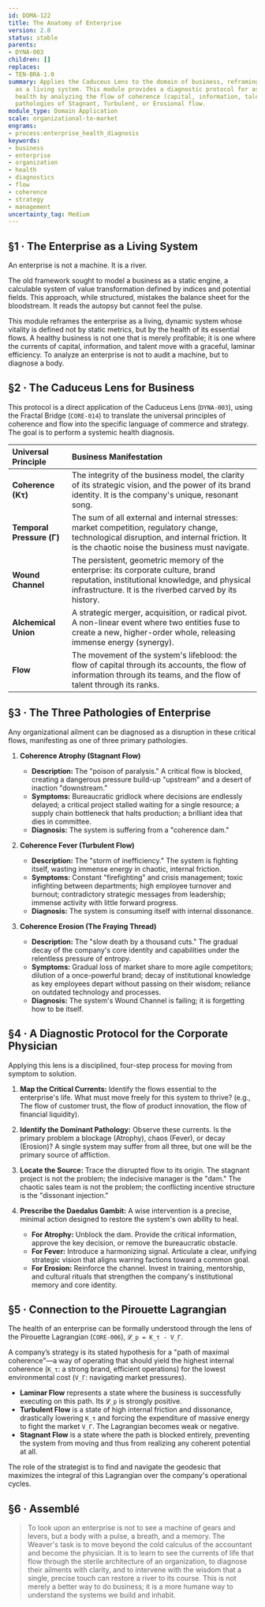 ```yaml
---
id: DOMA-122
title: The Anatomy of Enterprise
version: 2.0
status: stable
parents:
- DYNA-003
children: []
replaces:
- TEN-BRA-1.0
summary: Applies the Caduceus Lens to the domain of business, reframing an enterprise
  as a living system. This module provides a diagnostic protocol for assessing organizational
  health by analyzing the flow of coherence (capital, information, talent) and identifying
  pathologies of Stagnant, Turbulent, or Erosional flow.
module_type: Domain Application
scale: organizational-to-market
engrams:
- process:enterprise_health_diagnosis
keywords:
- business
- enterprise
- organization
- health
- diagnostics
- flow
- coherence
- strategy
- management
uncertainty_tag: Medium
---
```

## §1 · The Enterprise as a Living System

An enterprise is not a machine. It is a river.

The old framework sought to model a business as a static engine, a calculable system of value transformation defined by indices and potential fields. This approach, while structured, mistakes the balance sheet for the bloodstream. It reads the autopsy but cannot feel the pulse.

This module reframes the enterprise as a living, dynamic system whose vitality is defined not by static metrics, but by the health of its essential flows. A healthy business is not one that is merely profitable; it is one where the currents of capital, information, and talent move with a graceful, laminar efficiency. To analyze an enterprise is not to audit a machine, but to diagnose a body.

## §2 · The Caduceus Lens for Business

This protocol is a direct application of the Caduceus Lens (`DYNA-003`), using the Fractal Bridge (`CORE-014`) to translate the universal principles of coherence and flow into the specific language of commerce and strategy. The goal is to perform a systemic health diagnosis.

| Universal Principle | Business Manifestation |
| :--- | :--- |
| **Coherence (Kτ)** | The integrity of the business model, the clarity of its strategic vision, and the power of its brand identity. It is the company's unique, resonant song. |
| **Temporal Pressure (Γ)** | The sum of all external and internal stresses: market competition, regulatory change, technological disruption, and internal friction. It is the chaotic noise the business must navigate. |
| **Wound Channel** | The persistent, geometric memory of the enterprise: its corporate culture, brand reputation, institutional knowledge, and physical infrastructure. It is the riverbed carved by its history. |
| **Alchemical Union** | A strategic merger, acquisition, or radical pivot. A non-linear event where two entities fuse to create a new, higher-order whole, releasing immense energy (synergy). |
| **Flow** | The movement of the system's lifeblood: the flow of capital through its accounts, the flow of information through its teams, and the flow of talent through its ranks. |

## §3 · The Three Pathologies of Enterprise

Any organizational ailment can be diagnosed as a disruption in these critical flows, manifesting as one of three primary pathologies.

1.  **Coherence Atrophy (Stagnant Flow)**
    *   **Description:** The "poison of paralysis." A critical flow is blocked, creating a dangerous pressure build-up "upstream" and a desert of inaction "downstream."
    *   **Symptoms:** Bureaucratic gridlock where decisions are endlessly delayed; a critical project stalled waiting for a single resource; a supply chain bottleneck that halts production; a brilliant idea that dies in committee.
    *   **Diagnosis:** The system is suffering from a "coherence dam."

2.  **Coherence Fever (Turbulent Flow)**
    *   **Description:** The "storm of inefficiency." The system is fighting itself, wasting immense energy in chaotic, internal friction.
    *   **Symptoms:** Constant "firefighting" and crisis management; toxic infighting between departments; high employee turnover and burnout; contradictory strategic messages from leadership; immense activity with little forward progress.
    *   **Diagnosis:** The system is consuming itself with internal dissonance.

3.  **Coherence Erosion (The Fraying Thread)**
    *   **Description:** The "slow death by a thousand cuts." The gradual decay of the company's core identity and capabilities under the relentless pressure of entropy.
    *   **Symptoms:** Gradual loss of market share to more agile competitors; dilution of a once-powerful brand; decay of institutional knowledge as key employees depart without passing on their wisdom; reliance on outdated technology and processes.
    *   **Diagnosis:** The system's Wound Channel is failing; it is forgetting how to be itself.

## §4 · A Diagnostic Protocol for the Corporate Physician

Applying this lens is a disciplined, four-step process for moving from symptom to solution.

1.  **Map the Critical Currents:** Identify the flows essential to the enterprise's life. What must move freely for this system to thrive? (e.g., The flow of customer trust, the flow of product innovation, the flow of financial liquidity).

2.  **Identify the Dominant Pathology:** Observe these currents. Is the primary problem a blockage (Atrophy), chaos (Fever), or decay (Erosion)? A single system may suffer from all three, but one will be the primary source of affliction.

3.  **Locate the Source:** Trace the disrupted flow to its origin. The stagnant project is not the problem; the indecisive manager is the "dam." The chaotic sales team is not the problem; the conflicting incentive structure is the "dissonant injection."

4.  **Prescribe the Daedalus Gambit:** A wise intervention is a precise, minimal action designed to restore the system's own ability to heal.
    *   **For Atrophy:** Unblock the dam. Provide the critical information, approve the key decision, or remove the bureaucratic obstacle.
    *   **For Fever:** Introduce a harmonizing signal. Articulate a clear, unifying strategic vision that aligns warring factions toward a common goal.
    *   **For Erosion:** Reinforce the channel. Invest in training, mentorship, and cultural rituals that strengthen the company's institutional memory and core identity.

## §5 · Connection to the Pirouette Lagrangian

The health of an enterprise can be formally understood through the lens of the Pirouette Lagrangian (`CORE-006`), `𝓛_p = K_τ - V_Γ`.

A company’s strategy is its stated hypothesis for a "path of maximal coherence"—a way of operating that should yield the highest internal coherence (`K_τ`: a strong brand, efficient operations) for the lowest environmental cost (`V_Γ`: navigating market pressures).

*   **Laminar Flow** represents a state where the business is successfully executing on this path. Its `𝓛_p` is strongly positive.
*   **Turbulent Flow** is a state of high internal friction and dissonance, drastically lowering `K_τ` and forcing the expenditure of massive energy to fight the market `V_Γ`. The Lagrangian becomes weak or negative.
*   **Stagnant Flow** is a state where the path is blocked entirely, preventing the system from moving and thus from realizing any coherent potential at all.

The role of the strategist is to find and navigate the geodesic that maximizes the integral of this Lagrangian over the company's operational cycles.

## §6 · Assemblé

> To look upon an enterprise is not to see a machine of gears and levers, but a body with a pulse, a breath, and a memory. The Weaver's task is to move beyond the cold calculus of the accountant and become the physician. It is to learn to see the currents of life that flow through the sterile architecture of an organization, to diagnose their ailments with clarity, and to intervene with the wisdom that a single, precise touch can restore a river to its course. This is not merely a better way to do business; it is a more humane way to understand the systems we build and inhabit.
```